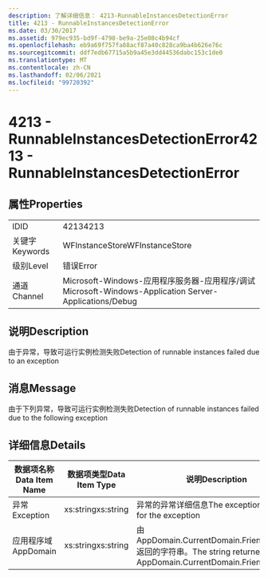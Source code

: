 ```yaml
---
description: 了解详细信息： 4213-RunnableInstancesDetectionError
title: 4213 - RunnableInstancesDetectionError
ms.date: 03/30/2017
ms.assetid: 979ec935-bd9f-4798-be9a-25e08c4b94cf
ms.openlocfilehash: eb9a69f757fa88acf87a40c828ca9ba4b626e76c
ms.sourcegitcommit: ddf7edb67715a5b9a45e3dd44536dabc153c1de0
ms.translationtype: MT
ms.contentlocale: zh-CN
ms.lasthandoff: 02/06/2021
ms.locfileid: "99720392"
---
```

# <a name="4213---runnableinstancesdetectionerror"></a><span data-ttu-id="05928-103">4213 - RunnableInstancesDetectionError</span><span class="sxs-lookup"><span data-stu-id="05928-103">4213 - RunnableInstancesDetectionError</span></span>

## <a name="properties"></a><span data-ttu-id="05928-104">属性</span><span class="sxs-lookup"><span data-stu-id="05928-104">Properties</span></span>  
  
|||  
|-|-|  
|<span data-ttu-id="05928-105">ID</span><span class="sxs-lookup"><span data-stu-id="05928-105">ID</span></span>|<span data-ttu-id="05928-106">4213</span><span class="sxs-lookup"><span data-stu-id="05928-106">4213</span></span>|  
|<span data-ttu-id="05928-107">关键字</span><span class="sxs-lookup"><span data-stu-id="05928-107">Keywords</span></span>|<span data-ttu-id="05928-108">WFInstanceStore</span><span class="sxs-lookup"><span data-stu-id="05928-108">WFInstanceStore</span></span>|  
|<span data-ttu-id="05928-109">级别</span><span class="sxs-lookup"><span data-stu-id="05928-109">Level</span></span>|<span data-ttu-id="05928-110">错误</span><span class="sxs-lookup"><span data-stu-id="05928-110">Error</span></span>|  
|<span data-ttu-id="05928-111">通道</span><span class="sxs-lookup"><span data-stu-id="05928-111">Channel</span></span>|<span data-ttu-id="05928-112">Microsoft-Windows-应用程序服务器-应用程序/调试</span><span class="sxs-lookup"><span data-stu-id="05928-112">Microsoft-Windows-Application Server-Applications/Debug</span></span>|  
  
## <a name="description"></a><span data-ttu-id="05928-113">说明</span><span class="sxs-lookup"><span data-stu-id="05928-113">Description</span></span>  

 <span data-ttu-id="05928-114">由于异常，导致可运行实例检测失败</span><span class="sxs-lookup"><span data-stu-id="05928-114">Detection of runnable instances failed due to an exception</span></span>  
  
## <a name="message"></a><span data-ttu-id="05928-115">消息</span><span class="sxs-lookup"><span data-stu-id="05928-115">Message</span></span>  

 <span data-ttu-id="05928-116">由于下列异常，导致可运行实例检测失败</span><span class="sxs-lookup"><span data-stu-id="05928-116">Detection of runnable instances failed due to the following exception</span></span>  
  
## <a name="details"></a><span data-ttu-id="05928-117">详细信息</span><span class="sxs-lookup"><span data-stu-id="05928-117">Details</span></span>  
  
|<span data-ttu-id="05928-118">数据项名称</span><span class="sxs-lookup"><span data-stu-id="05928-118">Data Item Name</span></span>|<span data-ttu-id="05928-119">数据项类型</span><span class="sxs-lookup"><span data-stu-id="05928-119">Data Item Type</span></span>|<span data-ttu-id="05928-120">说明</span><span class="sxs-lookup"><span data-stu-id="05928-120">Description</span></span>|  
|--------------------|--------------------|-----------------|  
|<span data-ttu-id="05928-121">异常</span><span class="sxs-lookup"><span data-stu-id="05928-121">Exception</span></span>|<span data-ttu-id="05928-122">xs:string</span><span class="sxs-lookup"><span data-stu-id="05928-122">xs:string</span></span>|<span data-ttu-id="05928-123">异常的异常详细信息</span><span class="sxs-lookup"><span data-stu-id="05928-123">The exception details for the exception</span></span>|  
|<span data-ttu-id="05928-124">应用程序域</span><span class="sxs-lookup"><span data-stu-id="05928-124">AppDomain</span></span>|<span data-ttu-id="05928-125">xs:string</span><span class="sxs-lookup"><span data-stu-id="05928-125">xs:string</span></span>|<span data-ttu-id="05928-126">由 AppDomain.CurrentDomain.FriendlyName 返回的字符串。</span><span class="sxs-lookup"><span data-stu-id="05928-126">The string returned by AppDomain.CurrentDomain.FriendlyName.</span></span>|
